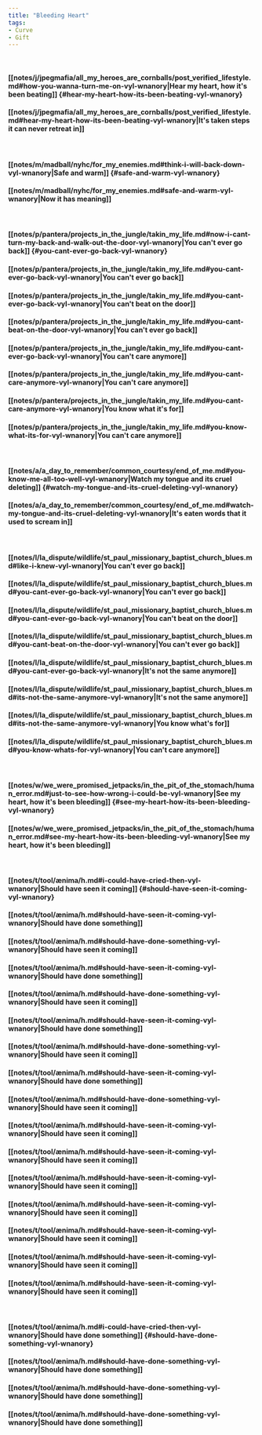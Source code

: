 ```yaml
---
title: "Bleeding Heart"
tags:
- Curve
- Gift
---
```

&nbsp;
#### [[notes/j/jpegmafia/all_my_heroes_are_cornballs/post_verified_lifestyle.md#how-you-wanna-turn-me-on-vyl-wnanory|Hear my heart, how it's been beating]] {#hear-my-heart-how-its-been-beating-vyl-wnanory}
#### [[notes/j/jpegmafia/all_my_heroes_are_cornballs/post_verified_lifestyle.md#hear-my-heart-how-its-been-beating-vyl-wnanory|It's taken steps it can never retreat in]]
&nbsp;
#### [[notes/m/madball/nyhc/for_my_enemies.md#think-i-will-back-down-vyl-wnanory|Safe and warm]] {#safe-and-warm-vyl-wnanory}
#### [[notes/m/madball/nyhc/for_my_enemies.md#safe-and-warm-vyl-wnanory|Now it has meaning]]
&nbsp;
#### [[notes/p/pantera/projects_in_the_jungle/takin_my_life.md#now-i-cant-turn-my-back-and-walk-out-the-door-vyl-wnanory|You can't ever go back]] {#you-cant-ever-go-back-vyl-wnanory}
#### [[notes/p/pantera/projects_in_the_jungle/takin_my_life.md#you-cant-ever-go-back-vyl-wnanory|You can't ever go back]]
#### [[notes/p/pantera/projects_in_the_jungle/takin_my_life.md#you-cant-ever-go-back-vyl-wnanory|You can't beat on the door]]
#### [[notes/p/pantera/projects_in_the_jungle/takin_my_life.md#you-cant-beat-on-the-door-vyl-wnanory|You can't ever go back]]
#### [[notes/p/pantera/projects_in_the_jungle/takin_my_life.md#you-cant-ever-go-back-vyl-wnanory|You can't care anymore]]
#### [[notes/p/pantera/projects_in_the_jungle/takin_my_life.md#you-cant-care-anymore-vyl-wnanory|You can't care anymore]]
#### [[notes/p/pantera/projects_in_the_jungle/takin_my_life.md#you-cant-care-anymore-vyl-wnanory|You know what it's for]]
#### [[notes/p/pantera/projects_in_the_jungle/takin_my_life.md#you-know-what-its-for-vyl-wnanory|You can't care anymore]]
&nbsp;
#### [[notes/a/a_day_to_remember/common_courtesy/end_of_me.md#you-know-me-all-too-well-vyl-wnanory|Watch my tongue and its cruel deleting]] {#watch-my-tongue-and-its-cruel-deleting-vyl-wnanory}
#### [[notes/a/a_day_to_remember/common_courtesy/end_of_me.md#watch-my-tongue-and-its-cruel-deleting-vyl-wnanory|It's eaten words that it used to scream in]]
&nbsp;
#### [[notes/l/la_dispute/wildlife/st_paul_missionary_baptist_church_blues.md#like-i-knew-vyl-wnanory|You can't ever go back]]
#### [[notes/l/la_dispute/wildlife/st_paul_missionary_baptist_church_blues.md#you-cant-ever-go-back-vyl-wnanory|You can't ever go back]]
#### [[notes/l/la_dispute/wildlife/st_paul_missionary_baptist_church_blues.md#you-cant-ever-go-back-vyl-wnanory|You can't beat on the door]]
#### [[notes/l/la_dispute/wildlife/st_paul_missionary_baptist_church_blues.md#you-cant-beat-on-the-door-vyl-wnanory|You can't ever go back]]
#### [[notes/l/la_dispute/wildlife/st_paul_missionary_baptist_church_blues.md#you-cant-ever-go-back-vyl-wnanory|It's not the same anymore]]
#### [[notes/l/la_dispute/wildlife/st_paul_missionary_baptist_church_blues.md#its-not-the-same-anymore-vyl-wnanory|It's not the same anymore]]
#### [[notes/l/la_dispute/wildlife/st_paul_missionary_baptist_church_blues.md#its-not-the-same-anymore-vyl-wnanory|You know what's for]]
#### [[notes/l/la_dispute/wildlife/st_paul_missionary_baptist_church_blues.md#you-know-whats-for-vyl-wnanory|You can't care anymore]]
&nbsp;
#### [[notes/w/we_were_promised_jetpacks/in_the_pit_of_the_stomach/human_error.md#just-to-see-how-wrong-i-could-be-vyl-wnanory|See my heart, how it's been bleeding]] {#see-my-heart-how-its-been-bleeding-vyl-wnanory}
#### [[notes/w/we_were_promised_jetpacks/in_the_pit_of_the_stomach/human_error.md#see-my-heart-how-its-been-bleeding-vyl-wnanory|See my heart, how it's been bleeding]]
&nbsp;
#### [[notes/t/tool/ænima/h.md#i-could-have-cried-then-vyl-wnanory|Should have seen it coming]] {#should-have-seen-it-coming-vyl-wnanory}
#### [[notes/t/tool/ænima/h.md#should-have-seen-it-coming-vyl-wnanory|Should have done something]]
#### [[notes/t/tool/ænima/h.md#should-have-done-something-vyl-wnanory|Should have seen it coming]]
#### [[notes/t/tool/ænima/h.md#should-have-seen-it-coming-vyl-wnanory|Should have done something]]
#### [[notes/t/tool/ænima/h.md#should-have-done-something-vyl-wnanory|Should have seen it coming]]
#### [[notes/t/tool/ænima/h.md#should-have-seen-it-coming-vyl-wnanory|Should have done something]]
#### [[notes/t/tool/ænima/h.md#should-have-done-something-vyl-wnanory|Should have seen it coming]]
#### [[notes/t/tool/ænima/h.md#should-have-seen-it-coming-vyl-wnanory|Should have done something]]
#### [[notes/t/tool/ænima/h.md#should-have-done-something-vyl-wnanory|Should have seen it coming]]
#### [[notes/t/tool/ænima/h.md#should-have-seen-it-coming-vyl-wnanory|Should have seen it coming]]
#### [[notes/t/tool/ænima/h.md#should-have-seen-it-coming-vyl-wnanory|Should have seen it coming]]
#### [[notes/t/tool/ænima/h.md#should-have-seen-it-coming-vyl-wnanory|Should have seen it coming]]
#### [[notes/t/tool/ænima/h.md#should-have-seen-it-coming-vyl-wnanory|Should have seen it coming]]
#### [[notes/t/tool/ænima/h.md#should-have-seen-it-coming-vyl-wnanory|Should have seen it coming]]
#### [[notes/t/tool/ænima/h.md#should-have-seen-it-coming-vyl-wnanory|Should have seen it coming]]
#### [[notes/t/tool/ænima/h.md#should-have-seen-it-coming-vyl-wnanory|Should have seen it coming]]
&nbsp;
#### [[notes/t/tool/ænima/h.md#i-could-have-cried-then-vyl-wnanory|Should have done something]] {#should-have-done-something-vyl-wnanory}
#### [[notes/t/tool/ænima/h.md#should-have-done-something-vyl-wnanory|Should have done something]]
#### [[notes/t/tool/ænima/h.md#should-have-done-something-vyl-wnanory|Should have done something]]
#### [[notes/t/tool/ænima/h.md#should-have-done-something-vyl-wnanory|Should have done something]]
